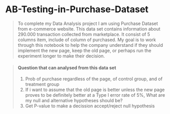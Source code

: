 # AB-Testing-in-Purchase-Dataset

>To complete my Data Analysis project I am using Purchase Dataset from e-commerce website. 
>This data set contains information about 290.000 transaction collected from marketplace. It consist of 5 columns item, include of column of purchased. 
>My goal is to work through this notebook to help the company understand if they should implement the new page, keep the old page, or perhaps run the experiment longer to make their decision.


>#### **Question that can analysed from this data set**
> 1. Prob of purchase regardless of the page, of control group, and of treatment group
> 2. If i want to assume that the old page is better unless the new page proves to be definitely better at a Type I error rate of 5%, What are my null and alternative hypotheses should be?
> 3. Get P-value to make a decission accept/reject null hypothesis
